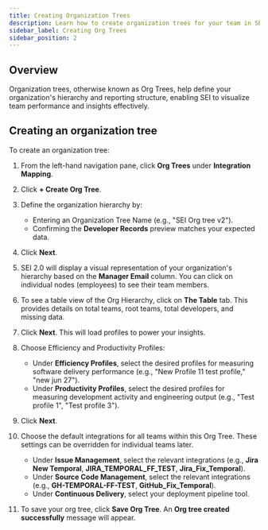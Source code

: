 ```yaml
---
title: Creating Organization Trees
description: Learn how to create organization trees for your team in SEI 2.0.
sidebar_label: Creating Org Trees
sidebar_position: 2
---
```


## Overview

Organization trees, otherwise known as Org Trees, help define your organization's hierarchy and reporting structure, enabling SEI to visualize team performance and insights effectively.

## Creating an organization tree

To create an organization tree:

1. From the left-hand navigation pane, click **Org Trees** under **Integration Mapping**.
1. Click **+ Create Org Tree**.
1. Define the organization hierarchy by:
   
   - Entering an Organization Tree Name (e.g., "SEI Org tree v2").
   - Confirming the **Developer Records** preview matches your expected data.
1. Click **Next**. 
1. SEI 2.0 will display a visual representation of your organization's hierarchy based on the **Manager Email** column. You can click on individual nodes (employees) to see their team members.
1. To see a table view of the Org Hierarchy, click on **The Table** tab. This provides details on total teams, root teams, total developers, and missing data.
1. Click **Next**. This will load profiles to power your insights.
1. Choose Efficiency and Productivity Profiles:
   
   - Under **Efficiency Profiles**, select the desired profiles for measuring software delivery performance (e.g., "New Profile 11 test profile," "new jun 27").
   - Under **Productivity Profiles**, select the desired profiles for measuring development activity and engineering output (e.g., "Test profile 1", "Test profile 3").
1. Click **Next**.
1. Choose the default integrations for all teams within this Org Tree. These settings can be overridden for individual teams later.
   
   - Under **Issue Management**, select the relevant integrations (e.g., **Jira New Temporal**, **JIRA_TEMPORAL_FF_TEST**, **Jira_Fix_Temporal**).
   - Under **Source Code Management**, select the relevant integrations (e.g., **GH-TEMPORAL-FF-TEST**, **GitHub_Fix_Temporal**).
   - Under **Continuous Delivery**, select your deployment pipeline tool.
1. To save your org tree, click **Save Org Tree**. An **Org tree created successfully** message will appear.